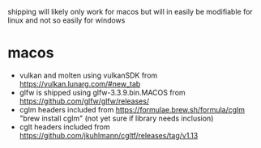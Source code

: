 shipping will likely only work for macos but will in easily be modifiable for linux and not so easily for windows

# macos

- vulkan and molten using vulkanSDK from https://vulkan.lunarg.com/#new_tab
- glfw is shipped using glfw-3.3.9.bin.MACOS from https://github.com/glfw/glfw/releases/
- cglm headers included from https://formulae.brew.sh/formula/cglm "brew install cglm" (not yet sure if library needs inclusion)
- cglt headers included from https://github.com/jkuhlmann/cgltf/releases/tag/v1.13